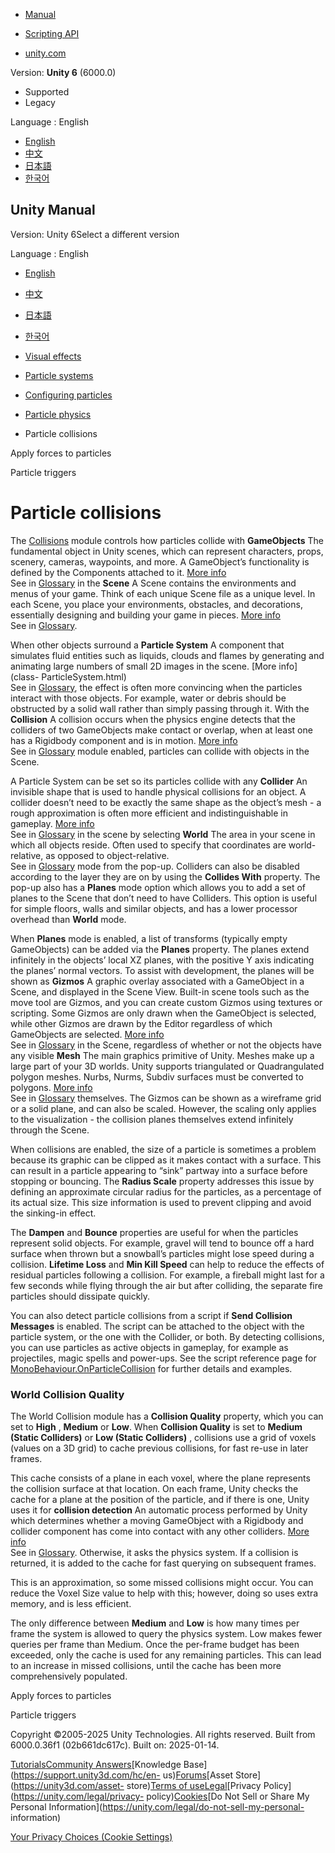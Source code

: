 [](https://docs.unity3d.com)

  * [Manual](../Manual/index.html)
  * [Scripting API](../ScriptReference/index.html)

  * [unity.com](https://unity.com/)

Version: **Unity 6** (6000.0)

  * Supported
  * Legacy

Language : English

  * [English](/Manual/particle-collisions.html)
  * [中文](/cn/current/Manual/particle-collisions.html)
  * [日本語](/ja/current/Manual/particle-collisions.html)
  * [한국어](/kr/current/Manual/particle-collisions.html)

[](https://docs.unity3d.com)

## Unity Manual

Version: Unity 6Select a different version

Language : English

  * [English](/Manual/particle-collisions.html)
  * [中文](/cn/current/Manual/particle-collisions.html)
  * [日本語](/ja/current/Manual/particle-collisions.html)
  * [한국어](/kr/current/Manual/particle-collisions.html)

  * [Visual effects](visual-effects.html)
  * [Particle systems](ParticleSystems.html)
  * [Configuring particles](configuring-particles.html)
  * [Particle physics](particle-physics.html)
  * Particle collisions

[](apply-forces-particles.html)

Apply forces to particles

[](particle-triggers.html)

Particle triggers

# Particle collisions

The [Collisions](PartSysCollisionModule.html) module controls how particles
collide with **GameObjects** The fundamental object in Unity scenes, which can
represent characters, props, scenery, cameras, waypoints, and more. A
GameObject’s functionality is defined by the Components attached to it. [More
info](class-GameObject.html)  
See in [Glossary](Glossary.html#GameObject) in the **Scene** A Scene contains
the environments and menus of your game. Think of each unique Scene file as a
unique level. In each Scene, you place your environments, obstacles, and
decorations, essentially designing and building your game in pieces. [More
info](CreatingScenes.html)  
See in [Glossary](Glossary.html#Scene).

When other objects surround a **Particle System** A component that simulates
fluid entities such as liquids, clouds and flames by generating and animating
large numbers of small 2D images in the scene. [More info](class-
ParticleSystem.html)  
See in [Glossary](Glossary.html#particlesystem), the effect is often more
convincing when the particles interact with those objects. For example, water
or debris should be obstructed by a solid wall rather than simply passing
through it. With the **Collision** A collision occurs when the physics engine
detects that the colliders of two GameObjects make contact or overlap, when at
least one has a Rigidbody component and is in motion. [More
info](CollidersOverview.html)  
See in [Glossary](Glossary.html#Collision) module enabled, particles can
collide with objects in the Scene.

A Particle System can be set so its particles collide with any **Collider** An
invisible shape that is used to handle physical collisions for an object. A
collider doesn’t need to be exactly the same shape as the object’s mesh - a
rough approximation is often more efficient and indistinguishable in gameplay.
[More info](CollidersOverview.html)  
See in [Glossary](Glossary.html#Collider) in the scene by selecting **World**
The area in your scene in which all objects reside. Often used to specify that
coordinates are world-relative, as opposed to object-relative.  
See in [Glossary](Glossary.html#World) mode from the pop-up. Colliders can
also be disabled according to the layer they are on by using the **Collides
With** property. The pop-up also has a **Planes** mode option which allows you
to add a set of planes to the Scene that don’t need to have Colliders. This
option is useful for simple floors, walls and similar objects, and has a lower
processor overhead than **World** mode.

When **Planes** mode is enabled, a list of transforms (typically empty
GameObjects) can be added via the **Planes** property. The planes extend
infinitely in the objects’ local XZ planes, with the positive Y axis
indicating the planes’ normal vectors. To assist with development, the planes
will be shown as **Gizmos** A graphic overlay associated with a GameObject in
a Scene, and displayed in the Scene View. Built-in scene tools such as the
move tool are Gizmos, and you can create custom Gizmos using textures or
scripting. Some Gizmos are only drawn when the GameObject is selected, while
other Gizmos are drawn by the Editor regardless of which GameObjects are
selected. [More info](GizmosMenu.html#GizmosIcons)  
See in [Glossary](Glossary.html#Gizmo) in the Scene, regardless of whether or
not the objects have any visible **Mesh** The main graphics primitive of
Unity. Meshes make up a large part of your 3D worlds. Unity supports
triangulated or Quadrangulated polygon meshes. Nurbs, Nurms, Subdiv surfaces
must be converted to polygons. [More info](mesh.html)  
See in [Glossary](Glossary.html#Mesh) themselves. The Gizmos can be shown as a
wireframe grid or a solid plane, and can also be scaled. However, the scaling
only applies to the visualization - the collision planes themselves extend
infinitely through the Scene.

When collisions are enabled, the size of a particle is sometimes a problem
because its graphic can be clipped as it makes contact with a surface. This
can result in a particle appearing to “sink” partway into a surface before
stopping or bouncing. The **Radius Scale** property addresses this issue by
defining an approximate circular radius for the particles, as a percentage of
its actual size. This size information is used to prevent clipping and avoid
the sinking-in effect.

The **Dampen** and **Bounce** properties are useful for when the particles
represent solid objects. For example, gravel will tend to bounce off a hard
surface when thrown but a snowball’s particles might lose speed during a
collision. **Lifetime Loss** and **Min Kill Speed** can help to reduce the
effects of residual particles following a collision. For example, a fireball
might last for a few seconds while flying through the air but after colliding,
the separate fire particles should dissipate quickly.

You can also detect particle collisions from a script if **Send Collision
Messages** is enabled. The script can be attached to the object with the
particle system, or the one with the Collider, or both. By detecting
collisions, you can use particles as active objects in gameplay, for example
as projectiles, magic spells and power-ups. See the script reference page for
[MonoBehaviour.OnParticleCollision](../ScriptReference/MonoBehaviour.OnParticleCollision.html)
for further details and examples.

### World Collision Quality

The World Collision module has a **Collision Quality** property, which you can
set to **High** , **Medium** or **Low**. When **Collision Quality** is set to
**Medium (Static Colliders)** or **Low (Static Colliders)** , collisions use a
grid of voxels (values on a 3D grid) to cache previous collisions, for fast
re-use in later frames.

This cache consists of a plane in each voxel, where the plane represents the
collision surface at that location. On each frame, Unity checks the cache for
a plane at the position of the particle, and if there is one, Unity uses it
for **collision detection** An automatic process performed by Unity which
determines whether a moving GameObject with a Rigidbody and collider component
has come into contact with any other colliders. [More
info](CollidersOverview.html)  
See in [Glossary](Glossary.html#CollisionDetection). Otherwise, it asks the
physics system. If a collision is returned, it is added to the cache for fast
querying on subsequent frames.

This is an approximation, so some missed collisions might occur. You can
reduce the Voxel Size value to help with this; however, doing so uses extra
memory, and is less efficient.

The only difference between **Medium** and **Low** is how many times per frame
the system is allowed to query the physics system. Low makes fewer queries per
frame than Medium. Once the per-frame budget has been exceeded, only the cache
is used for any remaining particles. This can lead to an increase in missed
collisions, until the cache has been more comprehensively populated.

[](apply-forces-particles.html)

Apply forces to particles

[](particle-triggers.html)

Particle triggers

Copyright ©2005-2025 Unity Technologies. All rights reserved. Built from
6000.0.36f1 (02b661dc617c). Built on: 2025-01-14.

[Tutorials](https://learn.unity.com/)[Community
Answers](https://answers.unity3d.com)[Knowledge
Base](https://support.unity3d.com/hc/en-
us)[Forums](https://forum.unity3d.com)[Asset Store](https://unity3d.com/asset-
store)[Terms of
use](https://docs.unity3d.com/Manual/TermsOfUse.html)[Legal](https://unity.com/legal)[Privacy
Policy](https://unity.com/legal/privacy-
policy)[Cookies](https://unity.com/legal/cookie-policy)[Do Not Sell or Share
My Personal Information](https://unity.com/legal/do-not-sell-my-personal-
information)

[Your Privacy Choices (Cookie Settings)](javascript:void\(0\);)

